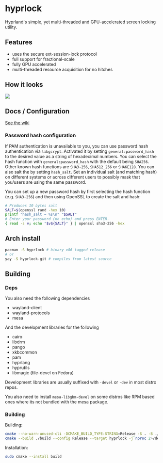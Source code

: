 # hyprlock
Hyprland's simple, yet multi-threaded and GPU-accelerated screen locking utility.

## Features
 - uses the secure ext-session-lock protocol
 - full support for fractional-scale
 - fully GPU accelerated
 - multi-threaded resource acquisition for no hitches

## How it looks

![](https://i.ibb.co/8Bd98BP/20240220-00h12m46s.png)

## Docs / Configuration
[See the wiki](https://wiki.hyprland.org/Hypr-Ecosystem/hyprlock/)

### Password hash configuration
If PAM authentication is unavailable to you, you can use password hash authentication via `libgcrypt`.
Activated it by setting `general:password_hash` to the desired value as a string of hexadecimal numbers.
You can select the hash function with `general:password_hash` with the default being `SHA256`.
Other known hash functions are `SHA3-256`, `SHA512_256` or `SHAKE128`.
You can also salt the by setting `hash_salt`.
Set an individual salt (and matching hash) on different systems or across different users to possibly mask that you/users are using the same password.

You can set up a new password hash by first selecting the hash function (e.g. `SHA3-256`) and then using OpenSSL to create the salt and hash:
``` sh
# Produces 10 bytes salt
SALT=$(openssl rand -hex 10)
printf "hash_salt = %s\n" "$SALT"
# Enter your password (no echo) and press ENTER.
{ read -s v; echo "$v${SALT}" } | openssl sha3-256 -hex
```

## Arch install
```sh
pacman -S hyprlock # binary x86 tagged release
# or
yay -S hyprlock-git # compiles from latest source
```

## Building

### Deps
You also need the following dependencies
- wayland-client
- wayland-protocols
- mesa

And the development libraries for the following
- cairo
- libdrm
- pango
- xkbcommon
- pam
- hyprlang
- hyprutils
- libmagic (file-devel on Fedora)

Development libraries are usually suffixed with `-devel` or `-dev` in most distro repos.

You also need to install `mesa-libgbm-devel` on some distros like RPM based ones where its not
bundled with the mesa package.

### Building

Building:
```sh
cmake --no-warn-unused-cli -DCMAKE_BUILD_TYPE:STRING=Release -S . -B ./build
cmake --build ./build --config Release --target hyprlock -j`nproc 2>/dev/null || getconf _NPROCESSORS_CONF`
```

Installation:
```sh
sudo cmake --install build
```
